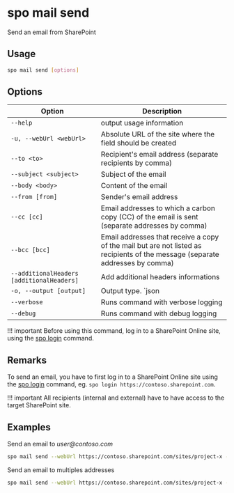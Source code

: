 # spo mail send

Send an email from SharePoint

## Usage

```sh
spo mail send [options]
```

## Options

Option|Description
------|-----------
`--help`|output usage information
`-u, --webUrl <webUrl>`|Absolute URL of the site where the field should be created
`--to <to>`|Recipient's email address (separate recipients by comma)
`--subject <subject>`|Subject of the email
`--body <body>`|Content of the email
`--from [from]`|Sender's email address
`--cc [cc]`|Email addresses to which a carbon copy (CC) of the email is sent (separate addresses by comma)
`--bcc [bcc]`|Email addresses that receive a copy of the mail but are not listed as recipients of the message (separate addresses by comma)
`--additionalHeaders [additionalHeaders]`|Add additional headers informations
`-o, --output [output]`|Output type. `json|text`. Default `text`
`--verbose`|Runs command with verbose logging
`--debug`|Runs command with debug logging

!!! important
    Before using this command, log in to a SharePoint Online site, using the [spo login](../login.md) command.

## Remarks

To send an email, you have to first log in to a SharePoint Online site using the [spo login](../login.md) command, eg. `spo login https://contoso.sharepoint.com`.

!!! important
    All recipients (internal and external) have to have access to the target SharePoint site.

## Examples

Send an email to _user@contoso.com_

```sh
spo mail send --webUrl https://contoso.sharepoint.com/sites/project-x --to 'user@contoso.com' --subject 'Email send via Office365-CLI' --body '<h1>Office365-CLI</h1>Email send via <b>cmdlet</b>.'
```

Send an email to multiples addresses

```sh
spo mail send --webUrl https://contoso.sharepoint.com/sites/project-x --to 'user1@contoso.com,user2@contoso.com' --subject 'Email send via Office365-CLI' --body '<h1>Office365-CLI</h1>Email send via <b>cmdlet</b>.' --cc 'user3@contoso.com' --bcc 'user4@contoso.com'
```